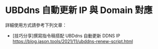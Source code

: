 
# UBDdns 自動更新 IP 與 Domain 對應

詳細使用方式請參考下列文章：

* [技巧分享]撰寫指令稿搭配 UBDdns 自動更新 DDNS IP   
  https://blog.jason.tools/2021/11/ubddns-renew-script.html
